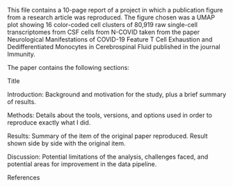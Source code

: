 This file contains a 10-page report of a project in which a publication figure from a research article was reproduced. The figure chosen was a  UMAP plot showing 16 color-coded cell clusters of 80,919 raw single-cell transcriptomes from CSF cells from N-COVID taken from the paper Neurological Manifestations of COVID-19 Feature T Cell Exhaustion and Dedifferentiated Monocytes in Cerebrospinal Fluid published in the journal Immunity.

The paper contains the following sections: 

Title

Introduction: Background and motivation for the study, plus a brief summary of results.

Methods: Details about the tools, versions, and options used in order to reproduce exactly what I did.

Results: Summary of the item of the original paper reproduced. Result shown side by side with the original item.

Discussion: Potential limitations of the analysis, challenges faced, and potential areas for improvement in the data pipeline.

References
